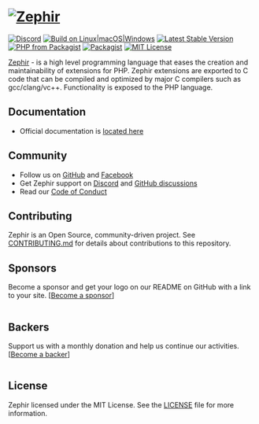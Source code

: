 # [![Zephir][zephir logo]][web site]

[![Discord][discord-badge]](https://phalcon.io/discord)
[![Build on Linux|macOS|Windows][actions main]][actions link]
[![Latest Stable Version][version badge]][packagist link]
[![PHP from Packagist][packagist ver]][packagist link]
[![Packagist][packagist dd]][packagist stats]
[![MIT License][license badge]](./LICENSE)

[Zephir][web site] - is a high level programming language that eases the creation and maintainability of extensions for PHP.
Zephir extensions are exported to C code that can be compiled and optimized by major C compilers such as gcc/clang/vc++.
Functionality is exposed to the PHP language.

## Documentation

* Official documentation is [located here][docs]

## Community

* Follow us on [GitHub][zephir] and [Facebook][facebook]
* Get Zephir support on [Discord][discord] and [GitHub discussions][discussions]
* Read our [Code of Conduct](./CODE_OF_CONDUCT.md)

## Contributing

Zephir is an Open Source, community-driven project. See [CONTRIBUTING.md](./CONTRIBUTING.md)
for details about contributions to this repository.

## Sponsors

Become a sponsor and get your logo on our README on GitHub with a link to your site.
[[Become a sponsor](https://opencollective.com/phalcon#sponsor)]

<a href="https://opencollective.com/phalcon/#contributors">
<img src="https://opencollective.com/phalcon/tiers/sponsors.svg?avatarHeight=48&width=800" alt="">
</a>

## Backers

Support us with a monthly donation and help us continue our activities.
[[Become a backer](https://opencollective.com/phalcon#backer)]

<a href="https://opencollective.com/phalcon/#contributors">
<img src="https://opencollective.com/phalcon/tiers/backers.svg?avatarHeight=48&width=800&height=200" alt="">
</a>

## License

Zephir licensed under the MIT License. See the [LICENSE](./LICENSE) file for more information.

[docs]:             https://docs.zephir-lang.com
[zephir]:           https://github.com/zephir-lang/zephir
[facebook]:         https://www.facebook.com/groups/zephir.language
[discord]:          https://phalcon.io/discord
[discussions]:      https://github.com/zephir-lang/zephir/discussions
[zephir logo]:      https://assets.phalconphp.com/zephir/zephir_logo-105x36.svg
[web site]:         https://zephir-lang.com

[actions link]:     https://github.com/zephir-lang/zephir/actions
[actions main]:     https://github.com/zephir-lang/zephir/actions/workflows/main.yml/badge.svg

[version badge]:    https://poser.pugx.org/phalcon/zephir/v/stable.svg
[packagist link]:   https://packagist.org/packages/phalcon/zephir
[packagist dd]:     https://img.shields.io/packagist/dd/phalcon/zephir
[packagist stats]:  https://packagist.org/packages/phalcon/zephir/stats
[packagist ver]:    https://img.shields.io/packagist/php-v/phalcon/migrations
[license badge]:    https://poser.pugx.org/phalcon/zephir/license.svg
[discord-badge]:    https://img.shields.io/discord/310910488152375297?label=Discord&logo=discord&style=flat-square
